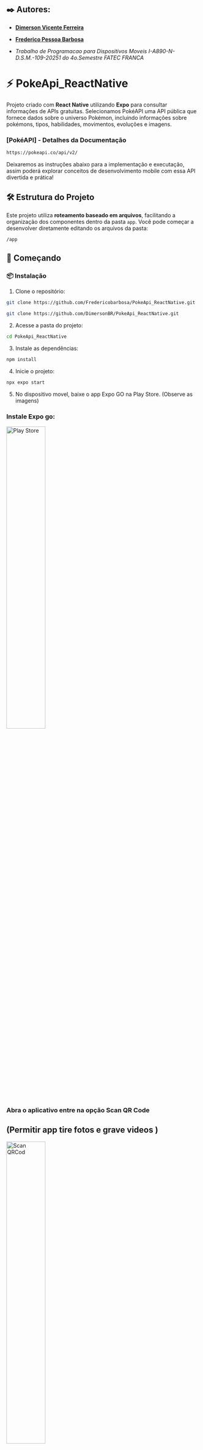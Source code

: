## ✒️ Autores:

* **[Dimerson Vicente Ferreira](https://www.linkedin.com/in/dimerson-ferreira/)** 
* **[Frederico Pessoa Barbosa](https://www.linkedin.com/in/frederico-pessoa-barbosa-a2720618b/)**

* *Trabalho de Programacao para Dispositivos Moveis I-A890-N-D.S.M.-109-20251 do 4o.Semestre FATEC FRANCA*

# ⚡ PokeApi_ReactNative

Projeto criado com **React Native** utilizando **Expo** para consultar informações de APIs gratuitas.
Selecionamos PokéAPI uma API pública que fornece dados sobre o universo Pokémon, incluindo informações sobre pokémons, tipos, habilidades, movimentos, evoluções e imagens. 

### [PokéAPI] - Detalhes da Documentação
```bash
https://pokeapi.co/api/v2/
```
Deixaremos as instruções abaixo para a implementação e executação, assim poderá explorar conceitos de desenvolvimento mobile com essa API divertida e prática!

## 🛠️ Estrutura do Projeto

Este projeto utiliza **roteamento baseado em arquivos**, facilitando a organização dos componentes dentro da pasta `app`.
Você pode começar a desenvolver diretamente editando os arquivos da pasta:
```
/app
```

## 🚀 Começando
### 📦 Instalação

1. Clone o repositório: 
```bash
git clone https://github.com/Fredericobarbosa/PokeApi_ReactNative.git
```
```bash
git clone https://github.com/DimersonBR/PokeApi_ReactNative.git
```

2. Acesse a pasta do projeto:
```bash
cd PokeApi_ReactNative
```

3. Instale as dependências:
```bash
npm install
```

4. Inicie o projeto:
```bash
npx expo start
```
5. No dispositivo movel, baixe o app Expo GO na Play Store. (Observe as imagens)
### Instale Expo go:
<img src="https://github.com/DimersonBR/PokeApi_ReactNative/blob/main/app/images/Expogo_playstore.jpg" alt="Play Store"  width="45%">

### Abra o aplicativo entre na opção Scan QR Code
(Permitir app tire fotos e grave videos )
---
<img src="https://github.com/DimersonBR/PokeApi_ReactNative/blob/main/app/images/Leitura_do_codigo.png" alt="Scan QRCod"  width="45%">

## Imagens da aplicação:
### Tela inicial: - Login
Após scaner o QRCod - basta acessar o app ira aparecer a tela de Login:
---
<img src="https://github.com/DimersonBR/PokeApi_ReactNative/blob/main/app/images/app_login.jpg" alt="Tela Login"  width="35%">

Para continuar precisa realizar o cadastro do login, selecionando o botão cadastrar

### Cadastrar usuário: - Usuário
   Preencha os dados solicitado para poder ENTRAR no aplicativo.
---
<img src="https://github.com/DimersonBR/PokeApi_ReactNative/blob/main/app/images/app_cadastro_login.jpg" alt="Tela Login"  width="35%">

Ao clicar no Botão Cadastrar, voltará para a tela de Login, onde poderá insetir os dados e clicar em ENTRAR

### Cadastrar usuário: - Usuário
   Preencha os dados solicitado para poder ENTRAR no aplicativo.
---
<img src="https://github.com/DimersonBR/PokeApi_ReactNative/blob/main/app/images/app_cadastro_login.jpg" alt="Tela Login"  width="35%">

### Acesso a Busca e Pesquisa: - Pesquisa Pokémon
   Entre com o nome de um dos personagens de Pokémon, ou inseria um número para realizar a pesquisa.
---
<img src="https://github.com/DimersonBR/PokeApi_ReactNative/blob/main/app/images/app_pesquisa.jpg" alt="Tela Login"  width="35%">

### Consumo da API: - Resultado da Pesquisa (Cards)
   Com base na descrição ou numero informado, o aplicativo fará uma busca nos personagens e apresentara o resultado na tela, conforme a imagem abaixo:
---
<img src="https://github.com/DimersonBR/PokeApi_ReactNative/blob/main/app/images/app_resultado.jpg" alt="Tela Login"  width="35%">

### Resultado da Pesquisa em Lista (Cards)
   Conforme for realizando as pesquisas os resultados irão aparecer em forma de lista, você poderá remover da lista clicando no Botão Remover ou Ver detalhes, confomre a imagem abaixo:
---
<img src="https://github.com/DimersonBR/PokeApi_ReactNative/blob/main/app/images/app_lista.jpg" alt="Tela Login"  width="35%">

### Resultado Detalhado (Cards)
   Ao clicar no Botão Ver detalhes, será disponibilizado na tela, mais informações sobre o Pokémon pesquisado. Segue exemplo na imagem:
---
<img src="https://github.com/DimersonBR/PokeApi_ReactNative/blob/main/app/images/app_resultado_detalhado.jpg" alt="Tela Login"  width="35%">

Essas são as principais caracteristicas da API PokéAPI, consumindo e exibindo as informações solicitas nos cards. Seguindo projeto apresentado em sala de aula.

## ♻️ Reiniciar o Projeto
Se desejar começar com um projeto limpo, execute:
```bash
npm run reset-project
```
Este comando moverá o código de exemplo para a pasta `app-example` e criará uma pasta `app` em branco para que você possa iniciar do zero.

## 📚 Saiba mais - referências utilizadas
Aprofunde-se no desenvolvimento com Expo e React Native utilizando os links abaixo:

- 📘 [Documentação oficial do Expo](https://docs.expo.dev/)
- 🧭 [Guias e tutoriais](https://docs.expo.dev/guides)
- 🎓 [Tutorial passo a passo](https://docs.expo.dev/tutorial/introduction/)

* Se Gostou nos convide para uma Breja 🍺! 
